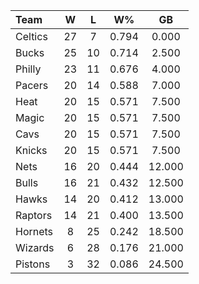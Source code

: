 | Team                             |  W  |  L  |  W%   |   GB   |
|:---------------------------------|:---:|:---:|:-----:|:------:|
| [](/r/bostonceltics) Celtics     | 27  |  7  | 0.794 | 0.000  |
| [](/r/mkebucks) Bucks            | 25  | 10  | 0.714 | 2.500  |
| [](/r/sixers) Philly             | 23  | 11  | 0.676 | 4.000  |
| [](/r/pacers) Pacers             | 20  | 14  | 0.588 | 7.000  |
| [](/r/heat) Heat                 | 20  | 15  | 0.571 | 7.500  |
| [](/r/orlandomagic) Magic        | 20  | 15  | 0.571 | 7.500  |
| [](/r/clevelandcavs) Cavs        | 20  | 15  | 0.571 | 7.500  |
| [](/r/nyknicks) Knicks           | 20  | 15  | 0.571 | 7.500  |
| [](/r/gonets) Nets               | 16  | 20  | 0.444 | 12.000 |
| [](/r/chicagobulls) Bulls        | 16  | 21  | 0.432 | 12.500 |
| [](/r/atlantahawks) Hawks        | 14  | 20  | 0.412 | 13.000 |
| [](/r/torontoraptors) Raptors    | 14  | 21  | 0.400 | 13.500 |
| [](/r/charlottehornets) Hornets  |  8  | 25  | 0.242 | 18.500 |
| [](/r/washingtonwizards) Wizards |  6  | 28  | 0.176 | 21.000 |
| [](/r/detroitpistons) Pistons    |  3  | 32  | 0.086 | 24.500 |